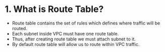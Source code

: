 # 1. What is Route Table? #
- Route table contains the set of rules which defines where traffic will be routed.
- Each subnet inside VPC must have one route table.
- Thus, after creating route table we must attach subnet to it.
- By default route table will allow us to route within VPC traffic.
